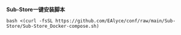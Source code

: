 **Sub-Store一键安装脚本**

```
bash <(curl -fsSL https://github.com/EAlyce/conf/raw/main/Sub-Store/Sub-Store_Docker-compose.sh)
```
